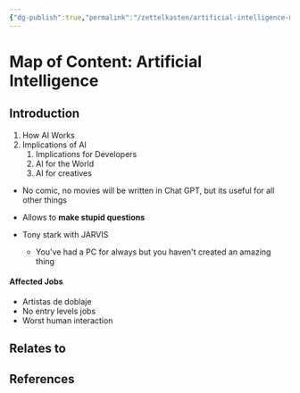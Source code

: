 ```yaml
---
{"dg-publish":true,"permalink":"/zettelkasten/artificial-intelligence-moc/","title":"Artificial Intelligence","tags":["status/todo","status/MOC"],"noteIcon":"","created":"2023-10-10T14:42:56.761+01:00","updated":"2023-10-11T10:27:37.736+01:00"}
---
```



# Map of Content: Artificial Intelligence

## Introduction
1. How AI Works
2. Implications of AI
	1. Implications for Developers
	2. AI for the World
	3. AI for creatives


- No comic, no movies will be written in Chat GPT, but its useful for all other things


- Allows to **make stupid questions**
- Tony stark with JARVIS
	- You've had a PC for always but you haven't created an amazing thing

#### Affected Jobs
- Artistas de doblaje 
- No entry levels jobs
- Worst human interaction

## Relates to
## References
